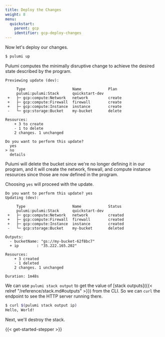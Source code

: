 ```yaml
---
title: Deploy the Changes
weight: 8
menu:
  quickstart:
    parent: gcp
    identifier: gcp-deploy-changes
---
```


Now let's deploy our changes.

```bash
$ pulumi up
```

Pulumi computes the minimally disruptive change to achieve the desired state described by the program.

```
Previewing update (dev):

     Type                     Name            Plan
     pulumi:pulumi:Stack      quickstart-dev
 +   ├─ gcp:compute:Network   network         create
 +   ├─ gcp:compute:Firewall  firewall        create
 +   ├─ gcp:compute:Instance  instance        create
 -   └─ gcp:storage:Bucket    my-bucket       delete

Resources:
    + 3 to create
    - 1 to delete
    2 changes. 1 unchanged

Do you want to perform this update?
  yes
> no
  details
```

Pulumi will delete the bucket since we're no longer defining it in our program, and it will create the network, firewall, and compute instance resources since those are now defined in the program.

Choosing `yes` will proceed with the update.

```
Do you want to perform this update? yes
Updating (dev):

     Type                     Name            Status
     pulumi:pulumi:Stack      quickstart-dev
 +   ├─ gcp:compute:Network   network         created
 +   ├─ gcp:compute:Firewall  firewall        created
 +   ├─ gcp:compute:Instance  instance        created
 -   └─ gcp:storage:Bucket    my-bucket       deleted

Outputs:
  - bucketName: "gs://my-bucket-62f8bc7"
  + ip        : "35.222.165.202"

Resources:
    + 3 created
    - 1 deleted
    2 changes. 1 unchanged

Duration: 1m48s
```

We can use `pulumi stack output` to get the value of [stack outputs]({{< relref "/reference/stack.md#outputs" >}}) from the CLI. So we can `curl` the endpoint to see the HTTP server running there.

```bash
$ curl $(pulumi stack output ip)
Hello, World!
```

Next, we'll destroy the stack.

{{< get-started-stepper >}}
